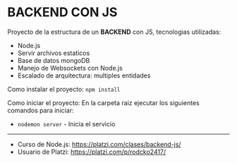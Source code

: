# BACKEND CON JS
Proyecto de la estructura de un **BACKEND** con JS, tecnologias utilizadas:

- Node.js
- Servir archivos estaticos
- Base de datos mongoDB
- Manejo de Websockets con Node.js
- Escalado de arquitectura: multiples entidades

Como instalar el proyecto:
`npm install`

Como iniciar el proyecto:
En la carpeta raiz ejecutar los siguientes comandos para iniciar:
- `nodemon server` - Inicia el servicio

------------
- Curso de Node.js: https://platzi.com/clases/backend-js/
- Usuario de Platzi: https://platzi.com/p/rodcko2417/
